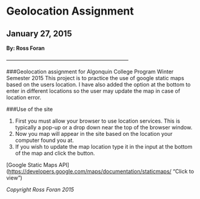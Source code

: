 # Geolocation Assignment
## January 27, 2015
**By: Ross Foran**

———————————————————————

###Geolocation assignment for Algonquin College Program Winter Semester 2015
This project is to practice the use of google static maps based on the users location.
I have also added the option at the bottom to enter in different locations so the user may update the map in case of location error.

###Use of the site
1. First you must allow your browser to use location services. This is typically a pop-up or a drop down near the top of the browser window.
2. Now you map will appear in the site based on the location your computer found you at.
3. If you wish to update the map location type it in the input at the bottom of the map and click the button.

[Google Static Maps API](https://developers.google.com/maps/documentation/staticmaps/ “Click to view”)

*Copyright Ross Foran 2015*
